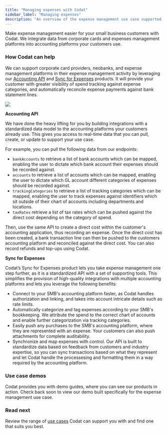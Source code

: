 ```yaml
---
title: "Managing expenses with Codat"
sidebar_label: "Managing expenses"
description: "An overview of the expense management use case supported by Codat"
---
```


Make expense management easier for your small business customers with Codat. We integrate data from corporate cards and expenses management platforms into accounting platforms your customers use.

### How Codat can help

We can support corporate card providers, neobanks, and expense management platforms in their expense management activity by leveraging our [Accounting API](/accounting-api/overview) and [Sync for Expenses](/sync-for-expenses/overview) products. It will provide your customer with greater visibility of spend tracking against expense categories, and automatically reconcile expense payments against bank statement lines.

![](/img/use-cases/summary-pages/795ecc39-managing-expenses.png)

**Accounting API**

We have done the heavy lifting for you by building integrations with a standardized data model to the accounting platforms your customers already use. This gives you access to real-time data that you can pull, create, or update to support your use case.

For example, you can pull the following data from our endpoints:
- `bankAccounts` to retrieve a list of bank accounts which can be mapped, enabling the user to dictate which bank account their expenses should be recorded against.
- `accounts` to retrieve a list of accounts which can be mapped, enabling the user to dictate which GL account different categories of expenses should be recorded against.
- `trackingCategories` to retrieve a list of tracking categories which can be mapped, enabling the user to track expenses against identifiers which sit outside of their chart of accounts including departments and locations.
- `taxRates` retrieve a list of tax rates which can be pushed against the direct cost depending on the category of spend.

Then, use the same API to create a direct cost within the customer's accounting application, thus recording an expense. Once the direct cost has been created, a bank transaction line can then be pushed to the customers accounting platform and reconciled against the direct cost. You can also record refunds and top-ups using Codat. 

**Sync for Expenses**

Codat’s Sync for Expenses product lets you take expense management one step further, as it is a standardized API with a set of supporting tools. This simplifies the provision of high-quality integrations with multiple accounting platforms and lets you leverage the following benefits:

- Connect to your SMB's accounting platform faster, as Codat handles authorization and linking, and takes into account intricate details such as rate limits.
- Automatically categorize and tag expenses according to your SMB's bookkeeping. We attribute the spend to the correct chart of accounts and enable further categorization via tracking categories.
- Easily push any purchases to the SMB's accounting platform, where they are represented with an expense. Your customers can also push attachments for complete auditability.
- Synchronize and map expenses with control. Our API is built to standardize data based on feedback from customers and industry expertise, so you can sync transactions based on what they represent and let Codat handle the processesing and formatting them in a way required by the accounting platform.

### Use case demos

Codat provides you with demo guides, where you can see our products in action. Check back soon to view our demo built specifically for the expense management use case.

### Read next

Review the range of [use cases](/usecases/overview) Codat can support you with and find one that suits you best.